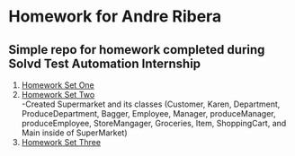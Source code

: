 # Homework for Andre Ribera
## Simple repo for homework completed during Solvd Test Automation Internship

1. [Homework Set One](https://github.com/andre-ribera/aribera-homework/tree/master/src/main/java/homeworkOne)
2. [Homework Set Two](https://github.com/andre-ribera/aribera-homework/tree/master/src/main/java/homeworkTwo)
<br><space><space><space><space><space><space>-<space><space>Created Supermarket and its classes (Customer, Karen, Department, ProduceDepartment, Bagger, Employee, Manager, produceManager, produceEmployee, StoreMangager, Groceries, Item, ShoppingCart, and Main inside of SuperMarket)
4. [Homework Set Three](https://github.com/andre-ribera/aribera-homework/tree/master/src/main/java/homeworkThree)
